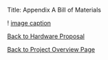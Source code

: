 Title: Appendix A Bill of Materials

! [image caption](https://cdn.discordapp.com/attachments/1062096006642147503/1102846636536905778/Screenshot_2023-05-01_at_11.38.42_PM.png)

[Back to Hardware Proposal](HardwareProposal.md)

[Back to Project Overview Page](index.md)
